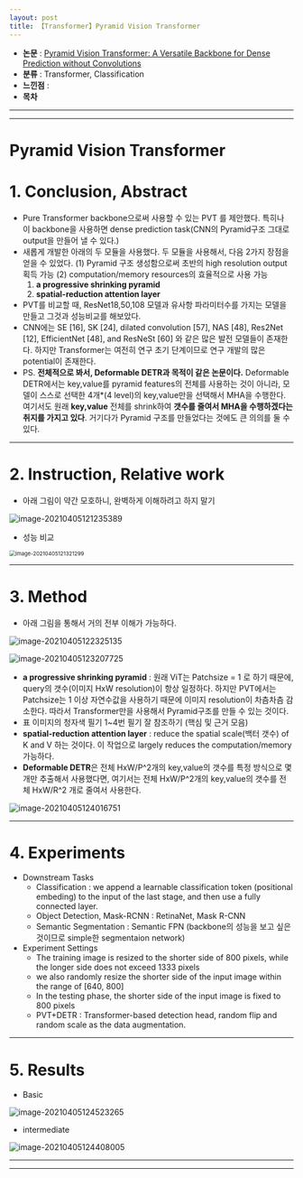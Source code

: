 ```yaml
---
layout: post
title: 【Transformer】Pyramid Vision Transformer
---
```


- **논문** : [Pyramid Vision Transformer: A Versatile Backbone for Dense Prediction without Convolutions](https://arxiv.org/abs/2102.12122)
- **분류** : Transformer, Classification
- **느낀점** : 
- **목차**



---

---

# Pyramid Vision Transformer

# 1. Conclusion, Abstract

- Pure Transformer backbone으로써 사용할 수 있는 PVT 를 제안했다. 특히나 이 backbone을 사용하면 dense prediction task(CNN의 Pyramid구조 그대로 output을 만들어 낼 수 있다.)
- 새롭게 개발한 아래의 두 모듈을 사용했다. 두 모듈을 사용해서, 다음 2가지 장점을 얻을 수 있었다. (1) Pyramid 구조 생성함으로써 초반의 high resolution output 획득 가능  (2) computation/memory resources의 효율적으로 사용 가능
  1. **a progressive shrinking pyramid**
  2. **spatial-reduction attention layer**
- PVT를 비교할 때, ResNet18,50,108 모델과 유사항 파라미터수를 가지는 모델을 만들고 그것과 성능비교를 해보았다.
- CNN에는 SE [16], SK [24], dilated convolution [57], NAS [48], Res2Net [12], EfficientNet [48], and ResNeSt [60] 와 같은 많은 발전 모델들이 존재한다. 하지만 Transformer는 여전히 연구 초기 단계이므로 연구 개발의 많은 potential이 존재한다.
- PS. **전체적으로 봐서, Deformable DETR과 목적이 같은 논문이다.** Deformable DETR에서는 key,value를 pyramid features의 전체를 사용하는 것이 아니라, 모델이 스스로 선택한 4개*(4 level)의 key,value만을 선택해서 MHA을 수행한다. 여기서도 원래 **key,value** 전체를 shrink하여 **갯수를 줄여서 MHA을 수행하겠다는 취지를 가지고 있다**. 거기다가 Pyramid 구조를 만들었다는 것에도 큰 의의를 둘 수 있다. 





---

# 2. Instruction, Relative work

- 아래 그림이 약간 모호하니, 완벽하게 이해하려고 하지 말기

![image-20210405121235389](https://github.com/junha1125/Imgaes_For_GitBlog/blob/master/Typora-rcv/image-20210405121235389.png?raw=tru)

- 성능 비교

<img src="https://github.com/junha1125/Imgaes_For_GitBlog/blob/master/Typora-rcv/image-20210405121321299.png?raw=tru" alt="image-20210405121321299" style="zoom: 67%;" />





---

# 3. Method

- 아래 그림을 통해서 거의 전부 이해가 가능하다.

![image-20210405122325135](https://github.com/junha1125/Imgaes_For_GitBlog/blob/master/Typora-rcv/image-20210405122325135.png?raw=tru)

![image-20210405123207725](https://github.com/junha1125/Imgaes_For_GitBlog/blob/master/Typora-rcv/image-20210405123207725.png?raw=tru)

- **a progressive shrinking pyramid** : 원래 ViT는 Patchsize = 1 로 하기 때문에, query의 갯수(이미지 HxW resolution)이 항상 일정하다. 하지만 PVT에서는 Patchsize는 1 이상 자연수값을 사용하기 때문에 이미지 resolution이 차츰차츰 감소한다. 따라서 Transformer만을 사용해서 Pyramid구조를 만들 수 있는 것이다. 
- 표 이미지의 청자색 필기 1~4번 필기 잘 참조하기 (핵심 및 근거 모음)
- **spatial-reduction attention layer** : reduce the spatial scale(백터 갯수) of K and V 하는 것이다. 이 작업으로 largely reduces the computation/memory 가능하다.
- **Deformable DETR**은 전체 HxW/P^2개의 key,value의 갯수를 특정 방식으로 몇개만 추출해서 사용했다면, 여기서는 전체 HxW/P^2개의 key,value의 갯수를 전체 HxW/R^2 개로 줄여서 사용한다.

![image-20210405124016751](https://github.com/junha1125/Imgaes_For_GitBlog/blob/master/Typora-rcv/image-20210405124016751.png?raw=tru)



---

# 4. Experiments

- Downstream Tasks
  - Classification : we append a learnable classification token (positional embeding) to the input of the last stage, and then use a fully connected layer.
  - Object Detection, Mask-RCNN : RetinaNet,  Mask R-CNN
  - Semantic Segmentation : Semantic FPN (backbone의 성능을 보고 싶은 것이므로 simple한 segmentaion network)
- Experiment Settings
  - The training image is resized to the shorter side of 800 pixels, while the longer side does not exceed 1333 pixels
  - we also randomly resize the shorter side of the input image within the range of [640, 800]
  - In the testing phase, the shorter side of the input image is fixed to 800 pixels
  - PVT+DETR :  Transformer-based detection head, random flip and random scale as the data augmentation.



---

# 5. Results

- Basic

![image-20210405124523265](https://github.com/junha1125/Imgaes_For_GitBlog/blob/master/Typora-rcv/image-20210405124523265.png?raw=tru)

- intermediate

![image-20210405124408005](https://github.com/junha1125/Imgaes_For_GitBlog/blob/master/Typora-rcv/image-20210405124408005.png?raw=tru)



---

---



